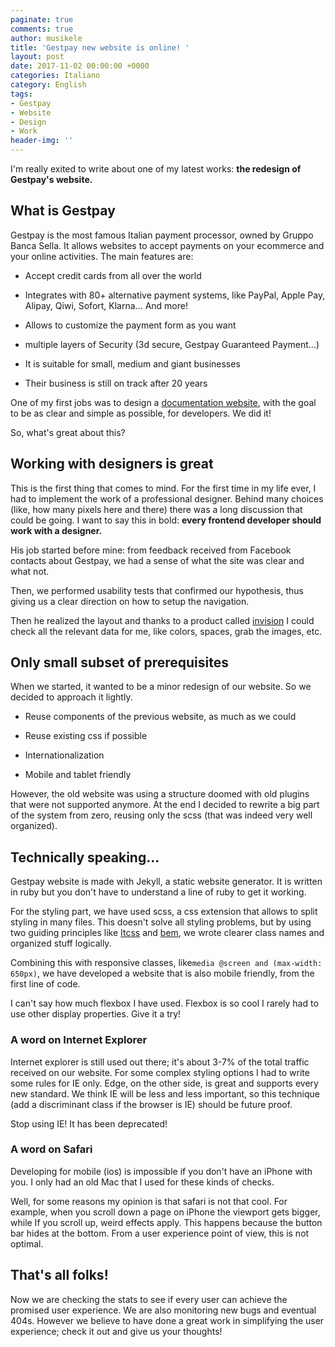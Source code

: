 ```yaml
---
paginate: true
comments: true
author: musikele
title: 'Gestpay new website is online! '
layout: post
date: 2017-11-02 00:00:00 +0000
categories: Italiano
category: English
tags:
- Gestpay
- Website
- Design
- Work
header-img: ''
---
```

I'm really exited to write about one of my latest works: **the redesign of Gestpay's website.**

## What is Gestpay

Gestpay is the most famous Italian payment processor, owned by Gruppo Banca Sella. It allows websites to accept payments on your ecommerce and your online activities. The main features are:

* Accept credit cards from all over the world

* Integrates with 80+ alternative payment systems, like PayPal, Apple Pay, Alipay, Qiwi, Sofort, Klarna... And more!

* Allows to customize the payment form as you want

* multiple layers of Security (3d secure, Gestpay Guaranteed Payment...)

* It is suitable for small, medium and giant businesses

* Their business is still on track after 20 years

One of my first jobs was to design a [documentation website](Http://docs.gestpay.it), with the goal to be as clear and simple as possible, for developers. We did it!

So, what's great about this?

## Working with designers is great

This is the first thing that comes to mind. For the first time in my life ever, I had to implement the work of a professional designer. Behind many choices (like, how many pixels here and there) there was a long discussion that could be going. I want to say this in bold: **every frontend developer should work with a designer.**

His job started before mine:  from feedback received from Facebook contacts about Gestpay, we had a sense of what the site was clear and what not.

Then, we performed usability tests that confirmed our hypothesis, thus giving us a clear direction on how to setup the navigation.

Then he realized the layout and thanks to a product called [invision]() I could check all the relevant data for me, like colors, spaces, grab the images, etc.

## Only small subset of prerequisites

When we started, it wanted to be a minor redesign of our website. So we decided to approach it lightly.

* Reuse components of the previous website, as much as we could

* Reuse existing css if possible

* Internationalization

* Mobile and tablet friendly

However, the old website was using a structure doomed with old plugins that were not supported anymore. At the end I decided to rewrite a big part of the system from zero, reusing only the scss (that was indeed very well organized).

## Technically speaking... 

Gestpay website is made with Jekyll, a static website generator. It is written in ruby but you don't have to understand a line of ruby to get it working.

For the styling part, we have used scss, a css extension that allows to split styling in many files. This doesn't solve all styling problems, but by using two guiding principles like [Itcss](https://www.xfive.co/blog/itcss-scalable-maintainable-css-architecture/) and [bem](http://getbem.com/introduction/), we wrote clearer class names and organized stuff logically.

Combining this with responsive classes, like`media @screen and (max-width: 650px)`, we have developed a website that is also mobile friendly, from the first line of code.

I can't say how much flexbox I have used. Flexbox is so cool I rarely had to use other display properties. Give it a try!

### A word on Internet Explorer

Internet explorer is still used out there; it's about 3-7% of the total traffic received on our website. For some complex styling options I had to write some rules for IE only. Edge, on the other side, is great and supports every new standard. We think IE will be less and less important, so this technique (add a discriminant class if the browser is IE) should be future proof. 

Stop using IE! It has been deprecated!

### A word on Safari

Developing for mobile (ios) is impossible if you don't have an iPhone with you. I only had an old Mac that I used for these kinds of checks.

Well, for some reasons my opinion is that safari is not that cool. For example, when you scroll down a page on iPhone the viewport gets bigger, while If you scroll up, weird effects apply. This happens because the button bar hides at the bottom. From a user experience point of view, this is not optimal. 

## That's all folks!

Now we are checking the stats to see if every user can achieve the promised user experience. We are also monitoring new bugs and eventual 404s. However we believe to have done a great work in simplifying the user experience; check it out and give us your thoughts!